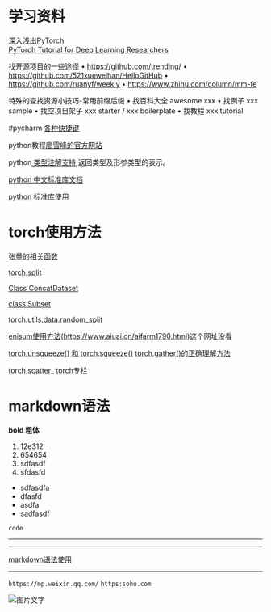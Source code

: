 # 学习资料

[深入浅出PyTorch](https://datawhalechina.github.io/thorough-pytorch/index.html)
<br>
[PyTorch Tutorial for Deep Learning Researchers](https://github.com/yunjey/pytorch-tutorial/tree/master)<br>

找开源项目的一些途径
• https://github.com/trending/
• https://github.com/521xueweihan/HelloGitHub
• https://github.com/ruanyf/weekly
• https://www.zhihu.com/column/mm-fe

特殊的查找资源小技巧-常用前缀后缀 
• 找百科大全 awesome xxx
• 找例子 xxx sample
• 找空项目架子 xxx starter / xxx boilerplate 
• 找教程  xxx tutorial



#pycharm [各种快捷键](https://cloud.tencent.com/developer/article/1739012)


python教程[廖雪峰的官方网站](https://www.liaoxuefeng.com/wiki/1016959663602400)

python[ 类型注解支持](https://docs.python.org/zh-cn/3/library/typing.html),返回类型及形参类型的表示。


[python 中文标准库文档](https://docs.python.org/zh-cn/3/library/index.html)

[python 标准库使用](https://pymotw.com/3/)    


#  torch使用方法
[张量的相关函数](https://tingsongyu.github.io/PyTorch-Tutorial-2nd/chapter-2/2.4-method-tensor.html)<br>

[torch.split](https://pytorch.org/docs/stable/generated/torch.split.html)


[Class ConcatDataset](https://pytorch.org/docs/stable/_modules/torch/utils/data/dataset.html#ConcatDataset)

[class Subset](https://pytorch.org/docs/stable/_modules/torch/utils/data/dataset.html#Subset)

[torch.utils.data.random_split](https://pytorch.org/docs/stable/data.html?highlight=random_split#torch.utils.data.random_split)


[enisum使用方法](https://zhuanlan.zhihu.com/p/361209187)(https://www.aiuai.cn/aifarm1790.html)这个网址没看

[torch.unsqueeze() 和 torch.squeeze()](https://zhuanlan.zhihu.com/p/86763381)
[torch.gather()的正确理解方法](https://blog.csdn.net/weixin_42200930/article/details/108995776)

[torch.scatter_](https://zhuanlan.zhihu.com/p/339043454)
[torch专栏](https://www.zhihu.com/column/c_1402762765942112256)

# markdown语法
  **bold 粗体**
  1. 12e312
  2. 654654
  3. sdfasdf
  4. sfdasfd


 - sdfasdfa
 - dfasfd
 - asdfa
 - sadfasdf


`code`

---
---

[markdown语法使用](https://markdown.com.cn/editor/)

---

`https://mp.weixin.qq.com/`
`https:sohu.com`

![图片文字](https://i1.wp.com/comlaser.net/wp-content/uploads/2018/03/cropped-road-3133502_1920.jpg)
